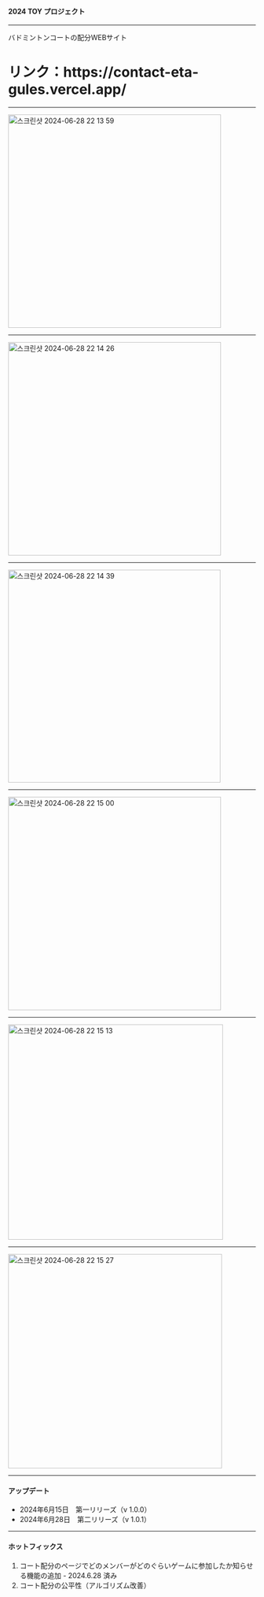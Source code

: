 #### 2024 TOY プロジェクト

---

バドミントンコートの配分WEBサイト

<h1>リンク：https://contact-eta-gules.vercel.app/</h1>

---

<img width="433" alt="스크린샷 2024-06-28 22 13 59" src="https://github.com/Yang-Min-Seok/contact/assets/83502596/ad4c7192-26e5-4b69-8cda-c52fee36dd93">

---

<img width="433" alt="스크린샷 2024-06-28 22 14 26" src="https://github.com/Yang-Min-Seok/contact/assets/83502596/3966efbc-5f79-4579-bbf3-2713bc42d063">

---

<img width="432" alt="스크린샷 2024-06-28 22 14 39" src="https://github.com/Yang-Min-Seok/contact/assets/83502596/f7728239-cccd-43f2-8e98-5b41890a7271">

---

<img width="433" alt="스크린샷 2024-06-28 22 15 00" src="https://github.com/Yang-Min-Seok/contact/assets/83502596/dde95b74-f6aa-47c5-bb65-c7e4e1d00d02">

---

<img width="437" alt="스크린샷 2024-06-28 22 15 13" src="https://github.com/Yang-Min-Seok/contact/assets/83502596/57e579ae-a0c8-43cc-9432-d2b5aa9c9b08">

---

<img width="435" alt="스크린샷 2024-06-28 22 15 27" src="https://github.com/Yang-Min-Seok/contact/assets/83502596/9f27a4ed-115e-4d2e-8734-ba53a71af5f8">

---

#### アップデート
+ 2024年6月15日　第一リリーズ（v 1.0.0）
+ 2024年6月28日　第二リリーズ（v 1.0.1）

---

#### ホットフィックス
1. コート配分のページでどのメンバーがどのぐらいゲームに参加したか知らせる機能の追加 - 2024.6.28 済み
2. コート配分の公平性（アルゴリズム改善）
